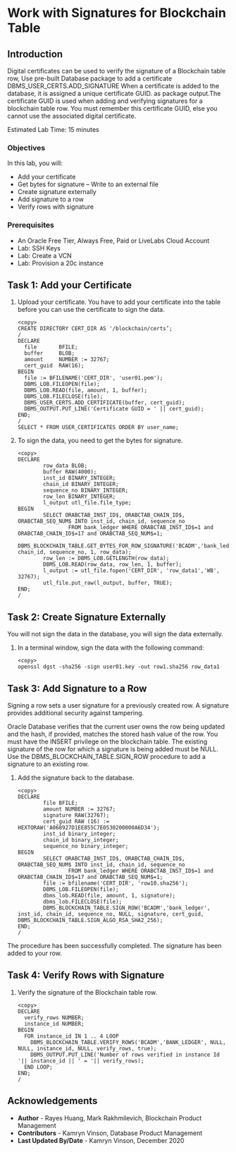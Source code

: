 # Work with Signatures for Blockchain Table

## Introduction

Digital certificates can be used to verify the signature of a Blockchain table row, Use pre-built Database package to add a certificate DBMS\_USER\_CERTS.ADD_SIGNATURE When a certificate is added to the database, it is assigned a unique certificate GUID. as package output.The certificate GUID is used when adding and verifying signatures for a blockchain table row. You must remember this certificate GUID, else you cannot use the associated digital certificate.

Estimated Lab Time: 15 minutes


### Objectives


In this lab, you will:
* Add your certificate
* Get bytes for signature – Write to an external file
* Create signature externally
* Add signature to a row
* Verify rows with signature

### Prerequisites

* An Oracle Free Tier, Always Free, Paid or LiveLabs Cloud Account
* Lab: SSH Keys
* Lab: Create a VCN
* Lab: Provision a 20c instance

## Task 1: Add your Certificate

1. Upload your certificate. You have to add your certificate into the table before you can use the certificate to sign the data.

    ```
    <copy>
    CREATE DIRECTORY CERT_DIR AS '/blockchain/certs’;
    /
    DECLARE
      file       BFILE;
      buffer     BLOB;
      amount     NUMBER := 32767;
      cert_guid  RAW(16);
    BEGIN
      file := BFILENAME('CERT_DIR', 'user01.pem');
      DBMS_LOB.FILEOPEN(file);
      DBMS_LOB.READ(file, amount, 1, buffer);
      DBMS_LOB.FILECLOSE(file);
      DBMS_USER_CERTS.ADD_CERTIFICATE(buffer, cert_guid);
      DBMS_OUTPUT.PUT_LINE('Certificate GUID = ' || cert_guid);
    END;
    /
    SELECT * FROM USER_CERTIFICATES ORDER BY user_name;
    ```
2. To sign the data, you need to get the bytes for signature. 

    ```
    <copy>
    DECLARE
            row_data BLOB;
            buffer RAW(4000);
            inst_id BINARY_INTEGER;
            chain_id BINARY_INTEGER;
            sequence_no BINARY_INTEGER;
            row_len BINARY_INTEGER;
            l_output utl_file.file_type;
    BEGIN
            SELECT ORABCTAB_INST_ID$, ORABCTAB_CHAIN_ID$, ORABCTAB_SEQ_NUM$ INTO inst_id, chain_id, sequence_no 
                    FROM bank_ledger WHERE ORABCTAB_INST_ID$=1 and ORABCTAB_CHAIN_ID$=17 and ORABCTAB_SEQ_NUM$=1;
            DBMS_BLOCKCHAIN_TABLE.GET_BYTES_FOR_ROW_SIGNATURE('BCADM','bank_ledger',inst_id, chain_id, sequence_no, 1, row_data);
            row_len := DBMS_LOB.GETLENGTH(row_data);
            DBMS_LOB.READ(row_data, row_len, 1, buffer);
            l_output := utl_file.fopen('CERT_DIR', 'row_data1','WB', 32767);
            utl_file.put_raw(l_output, buffer, TRUE);
    END;
    /
    ```
        
## Task 2: Create Signature Externally

You will not sign the data in the database, you will sign the data externally.

1. In a terminal window, sign the data with the following command:

      ```
      <copy>
      openssl dgst -sha256 -sign user01.key -out row1.sha256 row_data1
      ```

## Task 3: Add Signature to a Row

Signing a row sets a user signature for a previously created row. A signature provides additional security against tampering.

Oracle Database verifies that the current user owns the row being updated and the hash, if provided, matches the stored hash value of the row. You must have the INSERT privilege on the blockchain table. The existing signature of the row for which a signature is being added must be NULL. Use the DBMS\_BLOCKCHAIN\_TABLE.SIGN_ROW procedure to add a signature to an existing row.

1. Add the signature back to the database.

    ```
    <copy>
    DECLARE
            file BFILE;
            amount NUMBER := 32767;
            signature RAW(32767);
            cert_guid RAW (16) := HEXTORAW('A068927D1EE855C7E0530200000A6D34');
            inst_id binary_integer;
            chain_id binary_integer;
            sequence_no binary_integer;
    BEGIN
            SELECT ORABCTAB_INST_ID$, ORABCTAB_CHAIN_ID$, ORABCTAB_SEQ_NUM$ INTO inst_id, chain_id, sequence_no  
                    FROM bank_ledger WHERE ORABCTAB_INST_ID$=1 and ORABCTAB_CHAIN_ID$=17 and ORABCTAB_SEQ_NUM$=1;
            file := bfilename('CERT_DIR', 'row10.sha256');
            DBMS_LOB.FILEOPEN(file);
            dbms_lob.READ(file, amount, 1, signature);
            dbms_lob.FILECLOSE(file);
            DBMS_BLOCKCHAIN_TABLE.SIGN_ROW('BCADM','bank_ledger', inst_id, chain_id, sequence_no, NULL, signature, cert_guid, DBMS_BLOCKCHAIN_TABLE.SIGN_ALGO_RSA_SHA2_256);
    END;
    /
    ```

The procedure has been successfully completed.
The signature has been added to your row.

## Task 4: Verify Rows with Signature

1. Verify the signature of the Blockchain table row.

    ```
    <copy>
    DECLARE
      verify_rows NUMBER;
      instance_id NUMBER;
    BEGIN
      FOR instance_id IN 1 .. 4 LOOP
        DBMS_BLOCKCHAIN_TABLE.VERIFY_ROWS('BCADM','BANK_LEDGER', NULL, NULL, instance_id, NULL, verify_rows, true);
        DBMS_OUTPUT.PUT_LINE('Number of rows verified in instance Id '|| instance_id || ' = '|| verify_rows);
      END LOOP;
    END;
    /
    ```

## Acknowledgements
* **Author** - Rayes Huang, Mark Rakhmilevich, Blockchain Product Management
* **Contributors** -  Kamryn Vinson, Database Product Management
* **Last Updated By/Date** - Kamryn Vinson, December 2020

